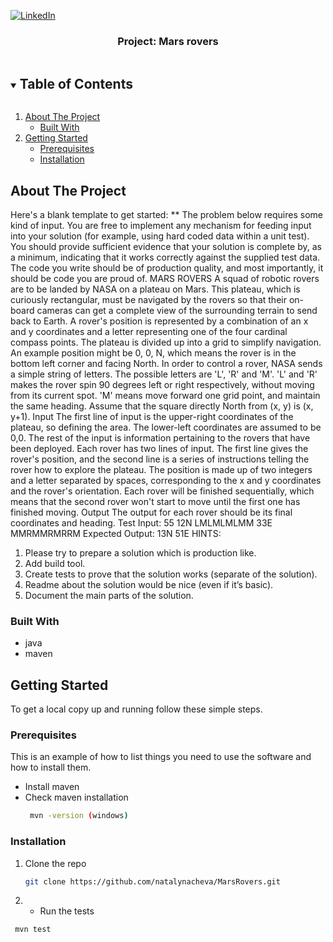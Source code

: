 
[![LinkedIn][linkedin-shield]][linkedin-url]


  <h3 align="center">Project: Mars rovers</h3>

  <p align="center">
<!-- TABLE OF CONTENTS -->
<details open="open">
  <summary><h2 style="display: inline-block">Table of Contents</h2></summary>
  <ol>
    <li>
      <a href="#about-the-project">About The Project</a>
      <ul>
        <li><a href="#built-with">Built With</a></li>
      </ul>
    </li>
    <li>
      <a href="#getting-started">Getting Started</a>
      <ul>
        <li><a href="#prerequisites">Prerequisites</a></li>
        <li><a href="#installation">Installation</a></li>
      </ul>
    </li>
  </ol>
</details>



<!-- ABOUT THE PROJECT -->
## About The Project


Here's a blank template to get started:
**    The problem below requires some kind of input. You are free to implement any mechanism for feeding
input into your solution (for example, using hard coded data within a unit test). You should provide
sufficient evidence that your solution is complete by, as a minimum, indicating that it works correctly
against the supplied test data.
The code you write should be of production quality, and most importantly, it should be code you are
proud of.
MARS ROVERS
A squad of robotic rovers are to be landed by NASA on a plateau on Mars.
This plateau, which is curiously rectangular, must be navigated by the rovers so that their on-board
cameras can get a complete view of the surrounding terrain to send back to Earth.
A rover's position is represented by a combination of an x and y coordinates and a letter representing
one of the four cardinal compass points. The plateau is divided up into a grid to simplify navigation. An
example position might be 0, 0, N, which means the rover is in the bottom left corner and facing North.
In order to control a rover, NASA sends a simple string of letters. The possible letters are 'L', 'R' and
'M'. 'L' and 'R' makes the rover spin 90 degrees left or right respectively, without moving from its
current spot.
'M' means move forward one grid point, and maintain the same heading. Assume that the square
directly North from (x, y) is (x, y+1).
Input
The first line of input is the upper-right coordinates of the plateau, so defining the area. The lower-left
coordinates are assumed to be 0,0.
The rest of the input is information pertaining to the rovers that have been deployed. Each rover has
two lines of input. The first line gives the rover's position, and the second line is a series of
instructions telling the rover how to explore the plateau.
The position is made up of two integers and a letter separated by spaces, corresponding to the x and
y coordinates and the rover's orientation.
Each rover will be finished sequentially, which means that the second rover won't start to move until
the first one has finished moving.
Output
The output for each rover should be its final coordinates and heading.
Test Input:
55
12N LMLMLMLMM 33E MMRMMRMRRM
Expected Output: 13N
51E
HINTS:
1. Please try to prepare a solution which is production like.
2. Add build tool.
3. Create tests to prove that the solution works (separate of the solution).
4. Readme about the solution would be nice (even if it’s basic).
5. Document the main parts of the solution.




### Built With

* java
* maven




<!-- GETTING STARTED -->
## Getting Started

To get a local copy up and running follow these simple steps.

### Prerequisites

This is an example of how to list things you need to use the software and how to install them.
* Install maven
* Check maven installation   
  ```sh
   mvn -version (windows) 
  ``` 
### Installation

1. Clone the repo
   ```sh
   git clone https://github.com/natalynacheva/MarsRovers.git
   ```
2. * Run the tests
  ```sh
   mvn test 
  ```



<!-- MARKDOWN LINKS & IMAGES -->
<!-- https://www.markdownguide.org/basic-syntax/#reference-style-links -->
[contributors-shield]: https://img.shields.io/github/contributors/github_username/repo.svg?style=for-the-badge
[contributors-url]: https://github.com/github_username/repo/graphs/contributors
[forks-shield]: https://img.shields.io/github/forks/github_username/repo.svg?style=for-the-badge
[forks-url]: https://github.com/github_username/repo/network/members
[stars-shield]: https://img.shields.io/github/stars/github_username/repo.svg?style=for-the-badge
[stars-url]: https://github.com/github_username/repo/stargazers
[issues-shield]: https://img.shields.io/github/issues/github_username/repo.svg?style=for-the-badge
[issues-url]: https://github.com/github_username/repo/issues
[license-shield]: https://img.shields.io/github/license/github_username/repo.svg?style=for-the-badge
[license-url]: https://github.com/github_username/repo/blob/master/LICENSE.txt
[linkedin-shield]: https://img.shields.io/badge/-LinkedIn-black.svg?style=for-the-badge&logo=linkedin&colorB=555
[linkedin-url]: https://www.linkedin.com/in/natalinacheva/
